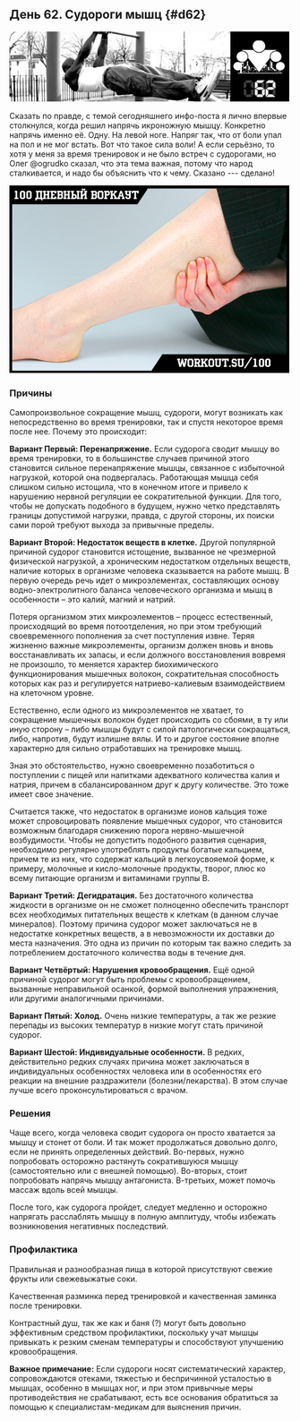 ## День 62. Судороги мышц {#d62}

![](src/img/62.jpg)

Сказать по правде, с темой сегодняшнего инфо-поста я лично впервые столкнулся, когда решил напрячь икроножную мышцу. Конкретно напрячь именно её. Одну. На левой ноге. Напряг так, что от боли упал на пол и не мог встать. Вот что такое сила воли! А если серьёзно, то хотя у меня за время тренировок и не было встреч с судорогами, но Олег @ogrudko сказал, что эта тема важная, потому что народ сталкивается, и надо бы объяснить что к чему. Сказано --- сделано! 

![](src/img/62-1.jpg)

### Причины

Самопроизвольное сокращение мышц, судороги, могут возникать как непосредственно во время тренировки, так и спустя некоторое время после нее. Почему это происходит: 

**Вариант Первый: Перенапряжение.** Если судорога сводит мышцу во время тренировки, то в большинстве случаев причиной этого становится сильное перенапряжение мышцы, связанное с избыточной нагрузкой, которой она подвергалась. Работающая мышца себя слишком сильно истощила, что в конечном итоге и привело к нарушению нервной регуляции ее сократительной функции. Для того, чтобы не допускать подобного в будущем, нужно четко представлять границы допустимой нагрузки, правда, с другой стороны, их поиски сами порой требуют выхода за привычные пределы. 

**Вариант Второй: Недостаток веществ в клетке.** Другой популярной причиной судорог становится истощение, вызванное не чрезмерной физической нагрузкой, а хроническим недостатком отдельных веществ, наличие которых в организме человека сказывается на работе мышц. В первую очередь речь идет о микроэлементах, составляющих основу водно-электролитного баланса человеческого организма и мышц в особенности – это калий, магний и натрий. 

Потеря организмом этих микроэлементов – процесс естественный, происходящий во время потоотделения, но при этом требующий своевременного пополнения за счет поступления извне. Теряя жизненно важные микроэлементы, организм должен вновь и вновь восстанавливать их запасы, и если должного восстановления вовремя не произошло, то меняется характер биохимического функционирования мышечных волокон, сократительная способность которых как раз и регулируется натриево-калиевым взаимодействием на клеточном уровне. 

Естественно, если одного из микроэлементов не хватает, то сокращение мышечных волокон будет происходить со сбоями, в ту или иную сторону – либо мышцы будут с силой патологически сокращаться, либо, напротив, будут излишне вялы. И то и другое состояние вполне характерно для сильно отработавших на тренировке мышц. 

Зная это обстоятельство, нужно своевременно позаботиться о поступлении с пищей или напитками адекватного количества калия и натрия, причем в сбалансированном друг к другу количестве. Это тоже имеет свое значение. 

Считается также, что недостаток в организме ионов кальция тоже может спровоцировать появление мышечных судорог, что становится возможным благодаря снижению порога нервно-мышечной возбудимости. Чтобы не допустить подобного развития сценария, необходимо регулярно употреблять продукты богатые кальцием, причем те из них, что содержат кальций в легкоусвояемой форме, к примеру, молочные и кисло-молочные продукты, творог, плюс ко всему питающие организм и витаминами группы В. 

**Вариант Третий: Дегидратация.** Без достаточного количества жидкости в организме он не сможет полноценно обеспечить транспорт всех необходимых питательных веществ к клеткам (в данном случае минералов). Поэтому причина судорог может заключаться не в недостатке конкретных веществ, а в невозможности их доставки до места назначения. Это одна из причин по которым так важно следить за потреблением достаточного количества воды в течение дня. 

**Вариант Четвёртый: Нарушения кровообращения.** Ещё одной причиной судорог могут быть проблемы с кровообращением, вызванные неправильной осанкой, формой выполнения упражнения, или другими аналогичными причинами. 

**Вариант Пятый: Холод.** Очень низкие температуры, а так же резкие перепады из высоких температур в низкие могут стать причиной судорог. 

**Вариант Шестой: Индивидуальные особенности.** В редких, действительно редких случаях причина может заключаться в индивидуальных особенностях человека или в особенностях его реакции на внешние раздражители (болезни/лекарства). В этом случае лучше всего проконсультироваться с врачом. 

### Решения

Чаще всего, когда человека сводит судорога он просто хватается за мышцу и стонет от боли. И так может продолжаться довольно долго, если не принять определенных действий. Во-первых, нужно попробовать осторожно растянуть сократившуюся мышцу (самостоятельно или с внешней помощью). Во-вторых, стоит попробовать напрячь мышцу антагониста. В-третьих, может помочь массаж вдоль всей мышцы. 

После того, как судорога пройдет, следует медленно и осторожно напрягать расслаблять мышцу в полную амплитуду, чтобы избежать возникновения негативных последствий. 

### Профилактика

Правильная и разнообразная пища в которой присутствуют свежие фрукты или свежевыжатые соки. 

Качественная разминка перед тренировкой и качественная заминка после тренировки. 

Контрастный душ, так же как и баня (?) могут быть довольно эффективным средством профилактики, поскольку учат мышцы привыкать к резким сменам температуры и способствуют улучшению кровообращения. 

**Важное примечание:** Если судороги носят систематический характер, сопровождаются отеками, тяжестью и беспричинной усталостью в мышцах, особенно в мышцах ног, и при этом привычные меры противодействия не срабатывают, есть все основания обратиться за помощью к специалистам-медикам для выяснения причин. 

